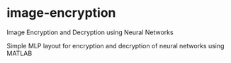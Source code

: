 # image-encryption
Image Encryption and Decryption using Neural Networks

Simple MLP layout for encryption and decryption of neural networks using MATLAB
